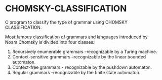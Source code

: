 # CHOMSKY-CLASSIFICATION
C program to classify the type of grammar using CHOMSKY CLASSIFICATION.

Most famous classification of grammars and languages introduced by Noam Chomsky is divided into four classes:

1. Recursively enumerable grammars –recognizable by a Turing machine.
2. Context-sensitive grammars –recognizable by the linear bounded automaton.
3. Context-free grammars - recognizable by the pushdown automaton.
4. Regular grammars –recognizable by the finite state automaton.
